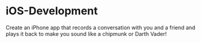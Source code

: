 # iOS-Development
Create an iPhone app that records a conversation with you and a friend and plays it back to make you sound like a chipmunk or Darth Vader!
